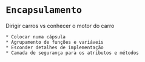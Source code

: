 # `Encapsulamento`
Dirigir carros vs conhecer o motor do carro

    * Colocar numa cápsula
    * Agrupamento de funções e variáveis
    * Esconder detalhes de implementação
    * Camada de segurança para os atributos e métodos